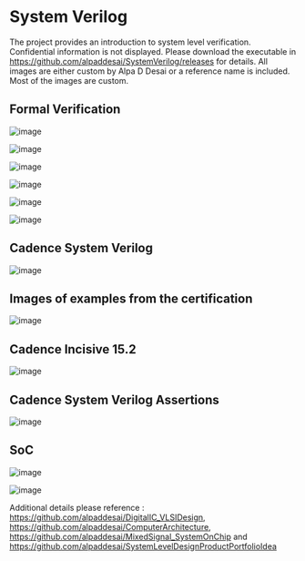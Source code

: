# System Verilog 

The project provides an introduction to system level verification. Confidential information is not displayed. Please download the executable in https://github.com/alpaddesai/SystemVerilog/releases for details.  All images are either custom by Alpa D Desai or a reference name is included. Most of the images are custom. 

## Formal Verification
![image](SVImage.png)

![image](Image2.png)

![image](SystemLevelModeling.png)

![image](FPGAVivadoDesignSuiteImage.png)

![image](HardentStudentCertificate.png)

![image](SystemVerilog.jpg)

## Cadence System Verilog 
![image](SystemVerilogCertificate.jpg)
## Images of examples from the certification
![image](CadenceCertificationLabworkExample.jpg)
## Cadence Incisive 15.2
![image](LabSimulations.png)


## Cadence System Verilog Assertions
![image](SystemVerilogAssertions.png)

## SoC 
![image](SoC_SystemVerilog.jpg)

![image](USCopyrightCertificateofRegistration.png)

Additional details please reference : https://github.com/alpaddesai/DigitalIC_VLSIDesign, https://github.com/alpaddesai/ComputerArchitecture, https://github.com/alpaddesai/MixedSignal_SystemOnChip  and https://github.com/alpaddesai/SystemLevelDesignProductPortfolioIdea


